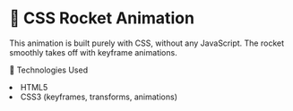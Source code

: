 <h1>🚀 CSS Rocket Animation</h1>

This animation is built purely with CSS, without any JavaScript. The rocket smoothly takes off with keyframe animations.

🔧 Technologies Used

<li>HTML5</li>
<li>CSS3 (keyframes, transforms, animations)</li>
